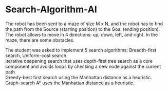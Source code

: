 # Search-Algorithm-AI
The robot has been sent to a maze of size M x N, and the robot has to find 
the path from the Source (starting position) to the Goal (ending position). </br>
The robot allows to move in 4 directions: up, down, left, and right. In the 
maze, there are some obstacles. </br>

The student was asked to implement 5 search algorithms:
Breadth-first search, Uniform-cost search </br>
Iterative deepening search that uses depth-first tree search as a core 
component and avoids loops by checking a new node against the 
current path </br>
Greedy-best first search using the Manhattan distance as a heuristic.</br>
Graph-search A* uses the Manhattan distance as a heuristic.
